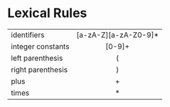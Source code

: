 # Lexical Rules

|                   |                      |
| :---------------- | :------------------: |
| identifiers       | [a-zA-Z][a-zA-Z0-9]* |
| integer constants | [0-9]+               |
| left parenthesis  | (                    |
| right parenthesis | )                    |
| plus              | +                    |
| times             | *                    |

